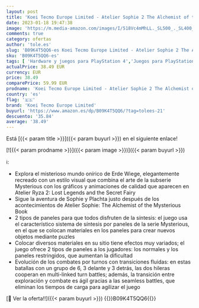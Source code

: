 ```yaml
---
layout: post
title: 'Koei Tecmo Europe Limited - Atelier Sophie 2 The Alchemist of the Mysterious Dream  Playstation 4'
date: 2023-01-18 19:47:38
image: 'https://m.media-amazon.com/images/I/518Vc4mMhLL._SL500_._SL400_.jpg'
comments: true
category: ofertas
author: 'tole.es'
slug: 'B09K4T5QQ6-es Koei Tecmo Europe Limited - Atelier Sophie 2 The Alchemist...'
sku: 'B09K4T5QQ6-es'
tags: [ 'Hardware y juegos para PlayStation 4','Juegos para PlayStation 4','NEOGEO Pocket: Juegos, consolas y accesorios','Sistemas de juego heredados portátiles','Sistemas heredados','Videojuegos','koei tecmo europe limited','playstation','🇪🇸', ]
actualPrice: 38.49 EUR
currency: EUR
price: 38.49
comparePrice: 59.99 EUR
prodname: 'Koei Tecmo Europe Limited - Atelier Sophie 2 The Alchemist of the Mysterious Dream  Playstation 4'
country: 'es'
flag: '🇪🇸'
brand: 'Koei Tecmo Europe Limited'
buyurl: 'https://www.amazon.es/dp/B09K4T5QQ6/?tag=tolees-21'
descuento: '35.84'
average: '38.49'
---
```


Está [{{< param title >}}]({{< param buyurl >}}) en el siguiente enlace!

[![{{< param prodname >}}]({{< param image >}})]({{< param buyurl >}})

ℹ️:

- Explora el misterioso mundo onírico de Erde Wiege, elegantemente recreado con un estilo visual que combina el arte de la subserie Mysterious con los gráficos y animaciones de calidad que aparecen en Atelier Ryza 2: Lost Legends and the Secret Fairy
- Sigue la aventura de Sophie y Plachta justo después de los acontecimientos de Atelier Sophie: The Alchemist of the Mysterious Book
- 2 tipos de paneles para que todos disfruten de la síntesis: el juego usa el característico sistema de síntesis por paneles de la serie Mysterious, en el que se colocan materiales en los paneles para crear nuevos objetos mediante puzles
- Colocar diversos materiales en su sitio tiene efectos muy variados; el juego ofrece 2 tipos de paneles a los jugadores: los normales y los paneles restringidos, que aumentan la dificultad
- Evolución de los combates por turnos con transiciones fluidas: en estas batallas con un grupo de 6, 3 delante y 3 detrás, las dos hileras cooperan en multi-linked turn battles; además, la transición entre exploración y combate es ágil gracias a las seamless battles, que eliminan los tiempos de carga para agilizar el juego

[🛒 Ver la oferta!!]({{< param buyurl >}})
{{<world>}}B09K4T5QQ6{{</world>}}
